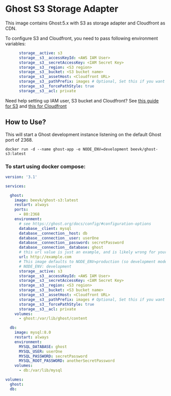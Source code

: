 # Ghost S3 Storage Adapter

This image contains Ghost:5.x with S3 as storage adapter and Cloudfront as CDN.

To configure S3 and Cloudfront, you need to pass following environment variables:

```yaml
      storage__active: s3
      storage__s3__accessKeyId: <AWS IAM User>
      storage__s3__secretAccessKey: <IAM Secret Key>
      storage__s3__region: <S3 region>
      storage__s3__bucket: <S3 bucket name>
      storage__s3__assetHost: <Cloudfront URL>
      storage__s3__pathPrefix: images # Optional, Set this if you want all images to be stored in a subfolder
      storage__s3__forcePathStyle: true
      storage__s3__acl: private
```

Need help setting up IAM user, S3 bucket and Cloudfront? See [this guide for S3](https://youtu.be/eQAIojcArRY?si=zfGmxBu7J18vcijD&t=529) and [this for Cloudfront](https://youtu.be/kbI7kRWAU-w?si=hAtwkz-lZNF-Volz&t=129)

## How to Use?
This will start a Ghost development instance listening on the default Ghost port of 2368.

```shell
docker run -d --name ghost-app -e NODE_ENV=development beevk/ghost-s3:latest
```

### To start using docker compose:

```yaml
version: '3.1'

services:

  ghost:
    image: beevk/ghost-s3:latest
    restart: always
    ports:
      - 80:2368
    environment:
      # see https://ghost.org/docs/config/#configuration-options
      database__client: mysql
      database__connection__host: db
      database__connection__user: userOne
      database__connection__password: secretPassword
      database__connection__database: ghost
      # this url value is just an example, and is likely wrong for your environment!
      url: http://example.com
      # This image defaults to NODE_ENV=production (so development mode needs to be explicitly specified if desired)
      # NODE_ENV: development
      storage__active: s3
      storage__s3__accessKeyId: <AWS IAM User>
      storage__s3__secretAccessKey: <IAM Secret Key>
      storage__s3__region: <S3 region>
      storage__s3__bucket: <S3 bucket name>
      storage__s3__assetHost: <Cloudfront URL>
      storage__s3__pathPrefix: images # Optional, Set this if you want all images to be stored in a subfolder
      storage__s3__forcePathStyle: true
      storage__s3__acl: private
    volumes:
      - ghost:/var/lib/ghost/content

  db:
    image: mysql:8.0
    restart: always
    environment:
      MYSQL_DATABASE: ghost
      MYSQL_USER: userOne
      MYSQL_PASSWORD: secretPassword
      MYSQL_ROOT_PASSWORD: anotherSecretPassword
    volumes:
      - db:/var/lib/mysql

volumes:
  ghost:
  db:
```
